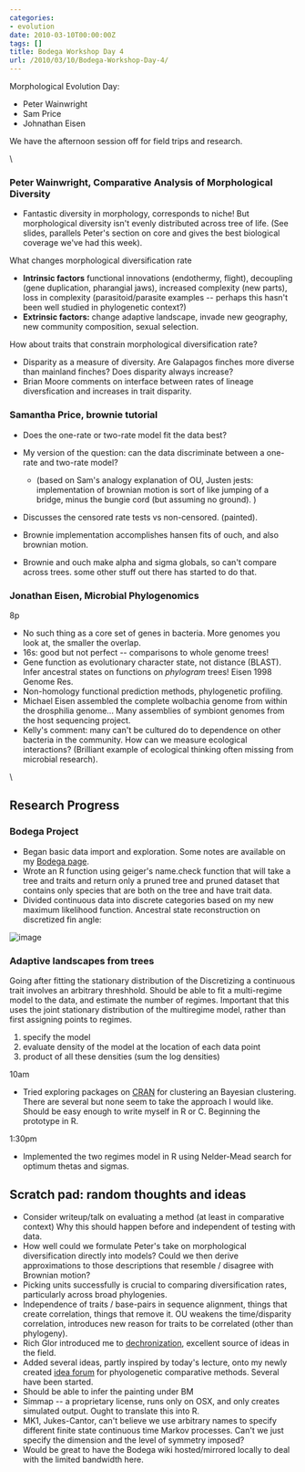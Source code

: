 ```yaml
---
categories:
- evolution
date: 2010-03-10T00:00:00Z
tags: []
title: Bodega Workshop Day 4
url: /2010/03/10/Bodega-Workshop-Day-4/
---
```


Morphological Evolution Day:

-   Peter Wainwright
-   Sam Price
-   Johnathan Eisen

We have the afternoon session off for field trips and research.

\

### Peter Wainwright, Comparative Analysis of Morphological Diversity

-   Fantastic diversity in morphology, corresponds to niche! But
    morphological diversity isn't evenly distributed across tree of
    life. (See slides, parallels Peter's section on core and gives the
    best biological coverage we've had this week).

What changes morphological diversification rate

-   **Intrinsic factors** functional innovations (endothermy, flight),
    decoupling (gene duplication, pharangial jaws), increased complexity
    (new parts), loss in complexity (parasitoid/parasite examples --
    perhaps this hasn't been well studied in phylogenetic context?)
-   **Extrinsic factors:** change adaptive landscape, invade new
    geography, new community composition, sexual selection.

How about traits that constrain morphological diversification rate?

-   Disparity as a measure of diversity. Are Galapagos finches more
    diverse than mainland finches? Does disparity always increase?
-   Brian Moore comments on interface between rates of lineage
    diversfication and increases in trait disparity.

### Samantha Price, brownie tutorial

-   Does the one-rate or two-rate model fit the data best?
-   My version of the question: can the data discriminate between a
    one-rate and two-rate model?
    -   (based on Sam's analogy explanation of OU, Justen jests:
        implementation of brownian motion is sort of like jumping of a
        bridge, minus the bungie cord (but assuming no ground). )

-   Discusses the censored rate tests vs non-censored. (painted).
-   Brownie implementation accomplishes hansen fits of ouch, and also
    brownian motion.
-   Brownie and ouch make alpha and sigma globals, so can't compare
    across trees. some other stuff out there has started to do that.

### Jonathan Eisen, Microbial Phylogenomics

8p

-   No such thing as a core set of genes in bacteria. More genomes you
    look at, the smaller the overlap.
-   16s: good but not perfect -- comparisons to whole genome trees!
-   Gene function as evolutionary character state, not distance (BLAST).
    Infer ancestral states on functions on *phylogram* trees! Eisen 1998
    Genome Res.
-   Non-homology functional prediction methods, phylogenetic profiling.
-   Michael Eisen assembled the complete wolbachia genome from within
    the drosphilia genome... Many assemblies of symbiont genomes from
    the host sequencing project.
-   Kelly's comment: many can't be cultured do to dependence on other
    bacteria in the community. How can we measure ecological
    interactions? (Brilliant example of ecological thinking often
    missing from microbial research).

\

Research Progress
-----------------

### Bodega Project

-   Began basic data import and exploration. Some notes are available on
    my [Bodega
    page](http://bodegaphylo.wikispot.org/Users/Carl "http://bodegaphylo.wikispot.org/Users/Carl").
-   Wrote an R function using geiger's name.check function that will
    take a tree and traits and return only a pruned tree and pruned
    dataset that contains only species that are both on the tree and
    have trait data.
-   Divided continuous data into discrete categories based on my new
    maximum likelihood function. Ancestral state reconstruction on
    discretized fin angle:

![image](http://openwetware.org/images/thumb/b/b7/Discrete.png/600px-Discrete.png)

### Adaptive landscapes from trees

Going after fitting the stationary distribution of the Discretizing a
continuous trait involves an arbitrary threshhold. Should be able to fit
a multi-regime model to the data, and estimate the number of regimes.
Important that this uses the joint stationary distribution of the
multiregime model, rather than first assigning points to regimes.

1.  specify the model
2.  evaluate density of the model at the location of each data point
3.  product of all these densities (sum the log densities)

10am

-   Tried exploring packages on
    [CRAN](http://cran.r-project.org/web/packages/ "http://cran.r-project.org/web/packages/")
    for clustering an Bayesian clustering. There are several but none
    seem to take the approach I would like. Should be easy enough to
    write myself in R or C. Beginning the prototype in R.

1:30pm

-   Implemented the two regimes model in R using Nelder-Mead search for
    optimum thetas and sigmas.

Scratch pad: random thoughts and ideas
--------------------------------------

-   Consider writeup/talk on evaluating a method (at least in
    comparative context) Why this should happen before and independent
    of testing with data.
-   How well could we formulate Peter's take on morphological
    diversification directly into models? Could we then derive
    approximations to those descriptions that resemble / disagree with
    Brownian motion?
-   Picking units successfully is crucial to comparing diversification
    rates, particularly across broad phylogenies.
-   Independence of traits / base-pairs in sequence alignment, things
    that create correlation, things that remove it. OU weakens the
    time/disparity correlation, introduces new reason for traits to be
    correlated (other than phylogeny).
-   Rich Glor introduced me to
    [dechronization](http://treethinkers.blogspot.com/ "http://treethinkers.blogspot.com/"),
    excellent source of ideas in the field.
-   Added several ideas, partly inspired by today's lecture, onto my
    newly created [idea
    forum](http://phylogenetics.uservoice.com/forums/43843-general "http://phylogenetics.uservoice.com/forums/43843-general")
    for phyologenetic comparative methods. Several have been started.
-   Should be able to infer the painting under BM
-   Simmap -- a proprietary license, runs only on OSX, and only creates
    simulated output. Ought to translate this into R.
-   MK1, Jukes-Cantor, can't believe we use arbitrary names to specify
    different finite state continuous time Markov processes. Can't we
    just specify the dimension and the level of symmetry imposed?
-   Would be great to have the Bodega wiki hosted/mirrored locally to
    deal with the limited bandwidth here.

